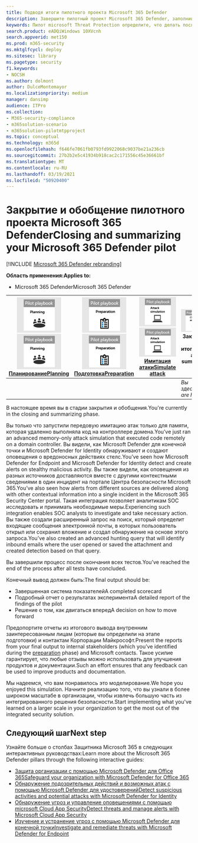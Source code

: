 ```yaml
---
title: Подводя итоги пилотного проекта Microsoft 365 Defender
description: Завершите пилотный проект Microsoft 365 Defender, заполнив свою карту показателей, проанализировав результаты отчета и решив, как двигаться вперед.
keywords: Пилот microsoft Threat Protection определите, что делать после пилотного проекта Microsoft Threat Protection, что делать после оценки microsoft Threat Protection в производстве, перехода от пилота Microsoft Threat Protection к развертыванию, кибербезопасности, передовой постоянной угрозы, корпоративной безопасности, устройств, устройств, удостоверений, пользователей, данных, приложений, инцидентов, автоматического расследования и исправлений, продвинутой охоты
search.product: eADQiWindows 10XVcnh
search.appverid: met150
ms.prod: m365-security
ms.mktglfcycl: deploy
ms.sitesec: library
ms.pagetype: security
f1.keywords:
- NOCSH
ms.author: dolmont
author: DulceMontemayor
ms.localizationpriority: medium
manager: dansimp
audience: ITPro
ms.collection:
- M365-security-compliance
- m365solution-scenario
- m365solution-pilotmtpproject
ms.topic: conceptual
ms.technology: m365d
ms.openlocfilehash: f646fe7061fb0793fd9922068c9037be21a236cb
ms.sourcegitcommit: 27b2b2e5c41934b918cac2c171556c45e36661bf
ms.translationtype: MT
ms.contentlocale: ru-RU
ms.lasthandoff: 03/19/2021
ms.locfileid: "50920400"
---
```

# <a name="closing-and-summarizing-your-microsoft-365-defender-pilot"></a><span data-ttu-id="9859b-104">Закрытие и обобщение пилотного проекта Microsoft 365 Defender</span><span class="sxs-lookup"><span data-stu-id="9859b-104">Closing and summarizing your Microsoft 365 Defender pilot</span></span>  

[!INCLUDE [Microsoft 365 Defender rebranding](../includes/microsoft-defender.md)]


<span data-ttu-id="9859b-105">**Область применения:**</span><span class="sxs-lookup"><span data-stu-id="9859b-105">**Applies to:**</span></span>
- <span data-ttu-id="9859b-106">Microsoft 365 Defender</span><span class="sxs-lookup"><span data-stu-id="9859b-106">Microsoft 365 Defender</span></span>



|<span data-ttu-id="9859b-107">[![Планирование](../../media/phase-diagrams/1-planning.png)](mtp-pilot-plan.md)</span><span class="sxs-lookup"><span data-stu-id="9859b-107">[![Planning](../../media/phase-diagrams/1-planning.png)](mtp-pilot-plan.md)</span></span><br/>[<span data-ttu-id="9859b-108">Планирование</span><span class="sxs-lookup"><span data-stu-id="9859b-108">Planning</span></span>](mtp-pilot-plan.md) |<span data-ttu-id="9859b-109">[![Подготовка](../../media/phase-diagrams/2-prepare.png)](prepare-mtpeval.md)</span><span class="sxs-lookup"><span data-stu-id="9859b-109">[![Prepare](../../media/phase-diagrams/2-prepare.png)](prepare-mtpeval.md)</span></span><br/>[<span data-ttu-id="9859b-110">Подготовка</span><span class="sxs-lookup"><span data-stu-id="9859b-110">Preparation</span></span>](prepare-mtpeval.md) | <span data-ttu-id="9859b-111">[![Имитация атаки](../../media/phase-diagrams/3-simluate.png)](mtp-pilot-simulate.md)</span><span class="sxs-lookup"><span data-stu-id="9859b-111">[![Simulate attack](../../media/phase-diagrams/3-simluate.png)](mtp-pilot-simulate.md)</span></span><br/>[<span data-ttu-id="9859b-112">Имитация атаки</span><span class="sxs-lookup"><span data-stu-id="9859b-112">Simulate attack</span></span>](mtp-pilot-simulate.md) | ![Закрытие и итоги](../../media/phase-diagrams/4-summary.png)<br/><span data-ttu-id="9859b-114">Закрытие и итоги</span><span class="sxs-lookup"><span data-stu-id="9859b-114">Close and summarize</span></span>|
|--|--|--|--|
|| | |<span data-ttu-id="9859b-115">*Вы здесь!*</span><span class="sxs-lookup"><span data-stu-id="9859b-115">*You are here!*</span></span>|


<span data-ttu-id="9859b-116">В настоящее время вы в стадии закрытия и обобщения.</span><span class="sxs-lookup"><span data-stu-id="9859b-116">You're currently in the closing and summarizing phase.</span></span>

<span data-ttu-id="9859b-117">Вы только что запустили передовую имитацию атак только для памяти, которая удаленно выполняла код на контроллере домена.</span><span class="sxs-lookup"><span data-stu-id="9859b-117">You’ve just ran an advanced memory-only attack simulation that executed code remotely on a domain controller.</span></span> <span data-ttu-id="9859b-118">Вы видели, как Microsoft Defender для конечной точки и Microsoft Defender for Identity обнаруживают и создают оповещения о вредоносных действиях стелс.</span><span class="sxs-lookup"><span data-stu-id="9859b-118">You’ve seen how Microsoft Defender for Endpoint and Microsoft Defender for Identity detect and create alerts on stealthy malicious activity.</span></span> <span data-ttu-id="9859b-119">Вы также видели, как оповещения из разных источников доставляются вместе с другими контекстными сведениями в один инцидент на портале Центра безопасности Microsoft 365.</span><span class="sxs-lookup"><span data-stu-id="9859b-119">You’ve also seen how alerts from different sources are delivered along with other contextual information into a single incident in the Microsoft 365 Security Center portal.</span></span> <span data-ttu-id="9859b-120">Такая интеграция позволяет аналитикам SOC исследовать и принимать необходимые меры.</span><span class="sxs-lookup"><span data-stu-id="9859b-120">Experiencing such integration enables SOC analysts to investigate and take necessary action.</span></span> <span data-ttu-id="9859b-121">Вы также создали расширенный запрос на поиск, который определит входящие сообщения электронной почты, в которых пользователь открыл или сохранил вложение и создал обнаружение на основе этого запроса.</span><span class="sxs-lookup"><span data-stu-id="9859b-121">You’ve also created an advanced hunting query that will identify inbound emails where the user opened or saved the attachment and created detection based on that query.</span></span>

<span data-ttu-id="9859b-122">Вы завершили процесс после окончания всех тестов.</span><span class="sxs-lookup"><span data-stu-id="9859b-122">You’ve reached the end of the process after all tests have concluded.</span></span>

<span data-ttu-id="9859b-123">Конечный вывод должен быть:</span><span class="sxs-lookup"><span data-stu-id="9859b-123">The final output should be:</span></span>

- <span data-ttu-id="9859b-124">Завершенная система показателей</span><span class="sxs-lookup"><span data-stu-id="9859b-124">A completed scorecard</span></span>
- <span data-ttu-id="9859b-125">Подробный отчет о результатах эксперимента</span><span class="sxs-lookup"><span data-stu-id="9859b-125">A detailed report of the findings of the pilot</span></span>
- <span data-ttu-id="9859b-126">Решение о том, как двигаться вперед</span><span class="sxs-lookup"><span data-stu-id="9859b-126">A decision on how to move forward</span></span>

<span data-ttu-id="9859b-127">Предопортите отчеты из итогового вывода внутренним заинтересованным [](./prepare-mtpeval.md) лицам (которые вы определили на этапе подготовки) и контактам Корпорации Майкрософт.</span><span class="sxs-lookup"><span data-stu-id="9859b-127">Present the reports from your final output to internal stakeholders (which you’ve identified during the [preparation](./prepare-mtpeval.md) phase) and Microsoft contacts.</span></span> <span data-ttu-id="9859b-128">Такое усилие гарантирует, что любые отзывы можно использовать для улучшения продуктов и документации.</span><span class="sxs-lookup"><span data-stu-id="9859b-128">Such an effort ensures that any feedback can be used to improve products and documentation.</span></span>

<span data-ttu-id="9859b-129">Мы надеемся, что вам понравилось это моделирование.</span><span class="sxs-lookup"><span data-stu-id="9859b-129">We hope you enjoyed this simulation.</span></span> <span data-ttu-id="9859b-130">Начните реализацию того, что вы узнали в более широком масштабе в организации, чтобы извлечь большую часть из интегрированного решения безопасности.</span><span class="sxs-lookup"><span data-stu-id="9859b-130">Start implementing what you've learned on a larger scale in your organization to get the most out of the integrated security solution.</span></span>

## <a name="next-step"></a><span data-ttu-id="9859b-131">Следующий шаг</span><span class="sxs-lookup"><span data-stu-id="9859b-131">Next step</span></span>
<span data-ttu-id="9859b-132">Узнайте больше о столбах Защитника Microsoft 365 в следующих интерактивных руководствах:</span><span class="sxs-lookup"><span data-stu-id="9859b-132">Learn more about the Microsoft 365 Defender pillars through the following interactive guides:</span></span>
- [<span data-ttu-id="9859b-133">Защита организации с помощью Microsoft Defender для Office 365</span><span class="sxs-lookup"><span data-stu-id="9859b-133">Safeguard your organization with Microsoft Defender for Office 365</span></span>](https://aka.ms/O365ATP-Interactive-Guide)
- [<span data-ttu-id="9859b-134">Обнаружение подозрительных действий и возможных атак с помощью Microsoft Defender для удостоверений</span><span class="sxs-lookup"><span data-stu-id="9859b-134">Detect suspicious activities and potential attacks with Microsoft Defender for Identity</span></span>](https://aka.ms/AATP-Interactive-Guide)
- [<span data-ttu-id="9859b-135">Обнаружение угроз и управление оповещениями с помощью microsoft Cloud App Security</span><span class="sxs-lookup"><span data-stu-id="9859b-135">Detect threats and manage alerts with Microsoft Cloud App Security</span></span>](https://aka.ms/DetectThreatsAndAlertsMCAS-InteractiveGuide)
- [<span data-ttu-id="9859b-136">Изучение и устранение угроз с помощью Microsoft Defender для конечной точки</span><span class="sxs-lookup"><span data-stu-id="9859b-136">Investigate and remediate threats with Microsoft Defender for Endpoint</span></span>](https://aka.ms/MDATP-IR-Interactive-Guide)